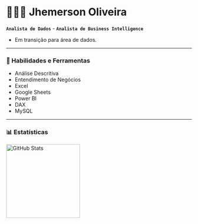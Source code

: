 
# 👨🏻‍💻 Jhemerson Oliveira

**`Analista de Dados`**  -  **`Analista de Business Intelligence`**

- Em transição para área de dados.

---

### 🔨 Habilidades e Ferramentas

- Análise Descritiva
- Entendimento de Negócios
- Excel
- Google Sheets
- Power BI
- DAX
- MySQL

---
  
### 📊 Estatísticas

<p>
  <img 
    align="left" 
    alt="GitHub Stats" 
    height="200" 
    style="padding-right: 10px;" 
    src="https://github-readme-stats.vercel.app/api?username=jhemeerson&show_icons=true&theme=tokyonight&include_all_commits=true&locale=pt-br" 
  />



</p>


